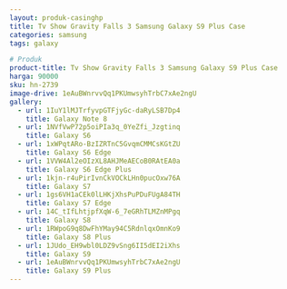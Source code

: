 ```yaml
---
layout: produk-casinghp
title: Tv Show Gravity Falls 3 Samsung Galaxy S9 Plus Case
categories: samsung
tags: galaxy

# Produk
product-title: Tv Show Gravity Falls 3 Samsung Galaxy S9 Plus Case
harga: 90000
sku: hn-2739
image-drive: 1eAuBWnrvvQq1PKUmwsyhTrbC7xAe2ngU
gallery:
  - url: 1IuY1lMJTrfyvpGTFjyGc-daRyLSB7Dp4
    title: Galaxy Note 8
  - url: 1NVfVwP72p5oiPIa3q_0YeZfi_Jzgtinq
    title: Galaxy S6
  - url: 1xWPqtARo-BzIZRTnC5GvqmCMMCsKGtZU
    title: Galaxy S6 Edge
  - url: 1VVW4Al2eOIzXL8AHJMeAECoB0RAtEA0a
    title: Galaxy S6 Edge Plus
  - url: 1kjn-r4uPirIvnCkVOCkLHn0pucOxw76A
    title: Galaxy S7
  - url: 1gs6VH1aCEk0lLHKjXhsPuPDuFUgA84TH
    title: Galaxy S7 Edge
  - url: 14C_tIfLhtjpfXqW-6_7eGRhTLMZnMPgq
    title: Galaxy S8
  - url: 1RWpoG9q8DwFhYMay94C5RdnlqxOmnKo9
    title: Galaxy S8 Plus
  - url: 1JUdo_EH9wbl0LDZ9vSng6II5dEI2iXhs
    title: Galaxy S9
  - url: 1eAuBWnrvvQq1PKUmwsyhTrbC7xAe2ngU
    title: Galaxy S9 Plus
---
```

